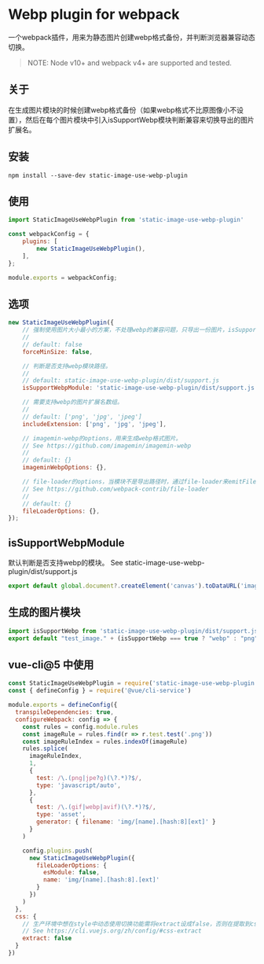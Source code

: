 # Webp plugin for webpack

一个webpack插件，用来为静态图片创建webp格式备份，并判断浏览器兼容动态切换。

> NOTE: Node v10+ and webpack v4+ are supported and tested.

## 关于

在生成图片模块的时候创建webp格式备份（如果webp格式不比原图像小不设置），然后在每个图片模块中引入isSupportWebp模块判断兼容来切换导出的图片扩展名。

## 安装

`npm install --save-dev static-image-use-webp-plugin`

## 使用

```js
import StaticImageUseWebpPlugin from 'static-image-use-webp-plugin'

const webpackConfig = {
    plugins: [
        new StaticImageUseWebpPlugin(),
    ],
};

module.exports = webpackConfig;
```

## 选项

```js
new StaticImageUseWebpPlugin({
    // 强制使用图片大小最小的方案，不处理webp的兼容问题，只导出一份图片，isSupportWebpModule将不是必须。
    //
    // default: false
    forceMinSize: false,

    // 判断是否支持webp模块路径。
    //
    // default: static-image-use-webp-plugin/dist/support.js
    isSupportWebpModule: 'static-image-use-webp-plugin/dist/support.js',

    // 需要支持webp的图片扩展名数组。
    //
    // default: ['png', 'jpg', 'jpeg']
    includeExtension: ['png', 'jpg', 'jpeg'],

    // imagemin-webp的options，用来生成webp格式图片。
    // See https://github.com/imagemin/imagemin-webp
    //
    // default: {}
    imageminWebpOptions: {},

    // file-loader的options，当模块不是导出路径时，通过file-loader来emitFile文件，并获取导出路径。
    // See https://github.com/webpack-contrib/file-loader
    //
    // default: {}
    fileLoaderOptions: {},
});
```

## isSupportWebpModule

默认判断是否支持webp的模块。
See static-image-use-webp-plugin/dist/support.js

```js
export default global.document?.createElement('canvas').toDataURL('image/webp', 0.5).indexOf('data:image/webp') === 0 || false
```

## 生成的图片模块

```js
import isSupportWebp from 'static-image-use-webp-plugin/dist/support.js';
export default "test_image." + (isSupportWebp === true ? "webp" : "png") + ""
```

## vue-cli@5 中使用

```js
const StaticImageUseWebpPlugin = require('static-image-use-webp-plugin').default
const { defineConfig } = require('@vue/cli-service')

module.exports = defineConfig({
  transpileDependencies: true,
  configureWebpack: config => {
    const rules = config.module.rules
    const imageRule = rules.find(r => r.test.test('.png'))
    const imageRuleIndex = rules.indexOf(imageRule)
    rules.splice(
      imageRuleIndex,
      1,
      {
        test: /\.(png|jpe?g)(\?.*)?$/,
        type: 'javascript/auto',
      },
      {
        test: /\.(gif|webp|avif)(\?.*)?$/,
        type: 'asset',
        generator: { filename: 'img/[name].[hash:8][ext]' }
      }
    )

    config.plugins.push(
      new StaticImageUseWebpPlugin({
        fileLoaderOptions: {
          esModule: false,
          name: 'img/[name].[hash:8].[ext]'
        }
      })
    )
  },
  css: {
    // 生产环境中想在style中动态使用切换功能需将extract设成false，否则在提取到css文件时默认不支持webp。
    // See https://cli.vuejs.org/zh/config/#css-extract
    extract: false
  }
})
```
